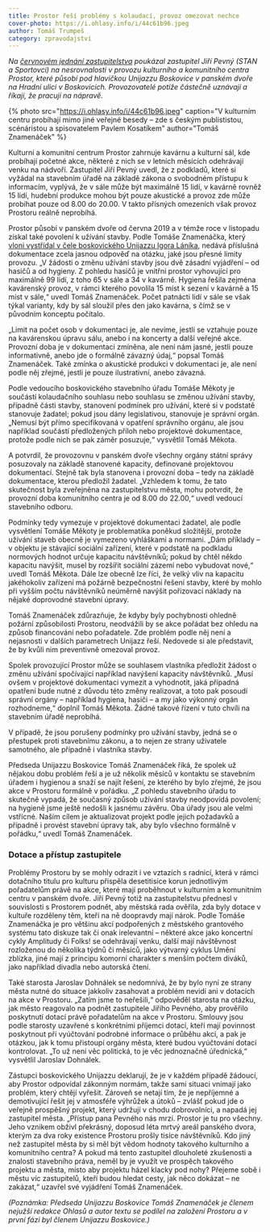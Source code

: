 ```yaml
---
title: Prostor řeší problémy s kolaudací, provoz omezovat nechce
cover-photo: https://i.ohlasy.info/i/44c61b96.jpeg
author: Tomáš Trumpeš
category: zpravodajství
---
```


*Na [červnovém jednání zastupitelstva](https://ohlasy.info/clanky/2021/06/zastupitelstvo.html) poukázal zastupitel Jiří Pevný (STAN a Sportovci) na nesrovnalosti v provozu kulturního a komunitního centra Prostor, které působí pod hlavičkou Unijazzu Boskovice v panském dvoře na Hradní ulici v Boskovicích. Provozovatelé potíže částečně uznávají a říkají, že pracují na nápravě.*

{% photo src="https://i.ohlasy.info/i/44c61b96.jpeg" caption="V kulturním centru probíhají mimo jiné veřejné besedy – zde s českým publististou, scénáristou a spisovatelem Pavlem Kosatíkem" author="Tomáš Znamenáček" %}

Kulturní a komunitní centrum Prostor zahrnuje kavárnu a kulturní sál, kde probíhají početné akce, některé z nich se v letních měsících odehrávají venku na nádvoří. Zastupitel Jiří Pevný uvedl, že z podkladů, které si vyžádal na stavebním úřadě na základě zákona o svobodném přístupu k informacím, vyplývá, že v sále může být maximálně 15 lidí, v kavárně rovněž 15 lidí, hudební produkce mohou být pouze akustické a provoz zde může probíhat pouze od 8.00 do 20.00. V takto přísných omezeních však provoz Prostoru reálně neprobíhá.

Prostor působí v panském dvoře od června 2019 a v témže roce v listopadu získal také povolení k užívání stavby. Podle Tomáše Znamenáčka, který [vloni vystřídal v čele boskovického Unijazzu Igora Láníka](https://ohlasy.info/clanky/2020/10/rozhovor-znamenacek.html), nedává příslušná dokumentace zcela jasnou odpověď na otázku, jaké jsou přesné limity provozu. „V žádosti o změnu užívání stavby jsou dvě zásadní vyjádření – od hasičů a od hygieny. Z pohledu hasičů je vnitřní prostor vyhovující pro maximálně 99 lidí, z toho 65 v sále a 34 v kavárně. Hygiena řešila zejména kavárenský provoz, v rámci kterého povolila 15 míst k sezení v kavárně a 15 míst v sále,“ uvedl Tomáš Znamenáček. Počet patnácti lidí v sále se však týkal varianty, kdy by sál sloužil přes den jako kavárna, s čímž se v původním konceptu počítalo.

„Limit na počet osob v dokumentaci je, ale nevíme, jestli se vztahuje pouze na kavárenskou úpravu sálu, anebo i na koncerty a další veřejné akce. Provozní doba je v dokumentaci zmíněna, ale není nám jasné, jestli pouze informativně, anebo jde o formálně závazný údaj,“ popsal Tomáš Znamenáček. Také zmínka o akustické produkci v dokumentaci je, ale není podle něj zřejmé, jestli je pouze ilustrativní, anebo závazná.

Podle vedoucího boskovického stavebního úřadu Tomáše Měkoty je součástí kolaudačního souhlasu nebo souhlasu se změnou užívání stavby, případně části stavby, stanovení podmínek pro užívání, které si v podstatě stanovuje žadatel; pokud jsou dány legislativou, stanovuje je správní orgán. „Nemusí být přímo specifikovaná v opatření správního orgánu, ale jsou například součástí předložených příloh nebo projektové dokumentace, protože podle nich se pak záměr posuzuje,“ vysvětlil Tomáš Měkota. 

A potvrdil, že provozovnu v panském dvoře všechny orgány státní správy posuzovaly na základě stanovené kapacity, definované projektovou dokumentací. Stejně tak byla stanovena i provozní doba – tedy na základě dokumentace, kterou předložil žadatel. „Vzhledem k tomu, že tato skutečnost byla zveřejněna na zastupitelstvu města, mohu potvrdit, že provozní doba komunitního centra je od 8.00 do 22.00,“ uvedl vedoucí stavebního odboru.

Podmínky tedy vymezuje v projektové dokumentaci žadatel, ale podle vysvětlení Tomáše Měkoty je problematika poněkud složitější, protože užívání staveb obecně je vymezeno vyhláškami a normami. „Dám příklady – v objektu je stávající sociální zařízení, které v podstatě na podkladu normových hodnot určuje kapacitu návštěvníků; pokud by chtěl někdo kapacitu navýšit, musel by rozšířit sociální zázemí nebo vybudovat nové,“ uvedl Tomáš Měkota. Dále lze obecně lze říci, že velký vliv na kapacitu jakéhokoliv zařízení má požárně bezpečnostní řešení stavby, které by mohlo při vyšším počtu návštěvníků neúměrně navýšit pořizovací náklady na nějaké doprovodné stavební úpravy.

Tomáš Znamenáček zdůrazňuje, že kdyby byly pochybnosti ohledně požární způsobilosti Prostoru, neodvážili by se akce pořádat bez ohledu na způsob financování nebo pořadatele. Zde problém podle něj není a nejasnosti v dalších parametrech Unijazz řeší. Nedovede si ale představit, že by kvůli nim preventivně omezoval provoz. 

Spolek provozující Prostor může se souhlasem vlastníka předložit žádost o změnu užívání spočívající například navýšení kapacity návštěvníků. „Musí ovšem v projektové dokumentaci vymezit a vyhodnotit, jaká případná opatření bude nutné z důvodu této změny realizovat, a toto pak posoudí správní orgány – například hygiena, hasiči – a my jako výkonný orgán rozhodneme,“ doplnil Tomáš Měkota. Žádné takové řízení v tuto chvíli na stavebním úřadě neprobíhá.

V případě, že jsou porušeny podmínky pro užívání stavby, jedná se o přestupek proti stavebnímu zákonu, a to nejen ze strany uživatele samotného, ale případně i vlastníka stavby.

Předseda Unijazzu Boskovice Tomáš Znamenáček říká, že spolek už nějakou dobu problém řeší a je už několik měsíců v kontaktu se stavebním úřadem i hygienou a snaží se najít řešení, ze kterého by bylo zřejmé, že jsou akce v Prostoru formálně v pořádku. „Z pohledu stavebního úřadu to skutečně vypadá, že současný způsob užívání stavby neodpovídá povolení; na hygieně jsme ještě nedošli k jasnému závěru. Oba úřady jsou ale velmi vstřícné. Naším cílem je aktualizovat projekt podle jejich požadavků a případně i provést stavební úpravy tak, aby bylo všechno formálně v pořádku,“ uvedl Tomáš Znamenáček.

### Dotace a přístup zastupitele

Problémy Prostoru by se mohly odrazit i ve vztazích s radnicí, která v rámci dotačního titulu pro kulturu přispěla desetitisíce korun jednotlivým pořadatelům právě na akce, které mají proběhnout v kulturním a komunitním centru v panském dvoře. Jiří Pevný totiž na zastupitelstvu přednesl v souvislosti s Prostorem podnět, aby městská rada ověřila, zda byly dotace v kultuře rozděleny těm, kteří na ně doopravdy mají nárok. Podle Tomáše Znamenáčka je pro většinu akcí podpořených z městského grantového systému tato diskuze tak či onak irelevantní – některé akce jako koncertní cykly Amplitudy či Folks! se odehrávají venku, další mají návštěvnost rozloženou do několika týdnů či měsíců, jako výtvarný cyklus Umění zblízka, jiné mají z principu komorní charakter s menším počtem diváků, jako například divadla nebo autorská čtení.

Také starosta Jaroslav Dohnálek se nedomnívá, že by bylo nyní ze strany města nutné do situace jakkoliv zasahovat a problém nevidí ani v dotacích na akce v Prostoru. „Zatím jsme to neřešili,“ odpověděl starosta na otázku, jak město reagovalo na podnět zastupitele Jiřího Pevného, aby prověřilo poskytnutí dotací právě pořadatelům na akce v Prostoru. Smlouvy jsou podle starosty uzavřené s konkrétními příjemci dotací, kteří mají povinnost poskytnout při vyúčtování podrobné informace o průběhu akcí, a pak je otázkou, jak k tomu přistoupí orgány města, které budou vyúčtování dotací kontrolovat. „To už není věc politická, to je věc jednoznačně úřednická,“ vysvětlil Jaroslav Dohnálek.

Zástupci boskovického Unijazzu deklarují, že je v každém případě žádoucí, aby Prostor odpovídal zákonným normám, takže sami situaci vnímají jako problém, který chtějí vyřešit. Zároveň se netají tím, že je nepříjemné a demotivující řešit jej v atmosféře výhrůžek a útoků – zvlášť pokud jde o veřejně prospěšný projekt, který udržují v chodu dobrovolníci, a napadá jej zastupitel města. „Přístup pana Pevného nás mrzí. Prostor je tu pro všechny. Jeho vznikem obživl překrásný, doposud léta mrtvý areál panského dvora, kterým za dva roky existence Prostoru prošly tisíce návštěvníků. Kdo jiný než zastupitel města by si měl být vědom hodnoty takového kulturního a komunitního centra? A pokud má tento zastupitel dlouholeté zkušenosti a znalosti stavebního práva, neměl by je využít ve prospěch takového projektu a města, místo aby projektu házel klacky pod nohy? Přejeme sobě i městu víc zastupitelů, kteří budou hledat cesty, jak něco dokázat – ne zakázat,“ uzavřel své vyjádření Tomáš Znamenáček.

*(Poznámka: Předseda Unijazzu Boskovice Tomáš Znamenáček je členem nejužší redakce Ohlasů a autor textu se podílel na založení Prostoru a v první fázi byl členem Unijazzu Boskovice.)*